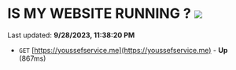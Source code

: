 # IS MY WEBSITE RUNNING ? [![](https://img.shields.io/static/v1?label=Sponsor&message=%E2%9D%A4&logo=GitHub&color=%23fe8e86)](https://github.com/sponsors/<username>)

Last updated: **9/28/2023, 11:38:20 PM**

- `GET` [https://youssefservice.me](https://youssefservice.me) - **Up** (867ms)
